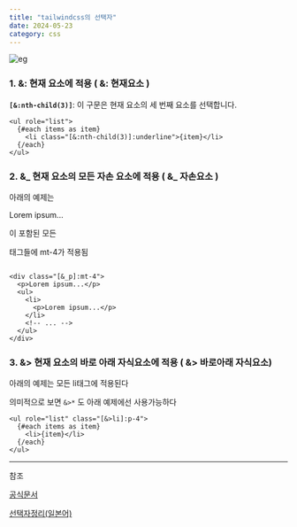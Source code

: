 ```yaml
---
title: "tailwindcss의 선택자"
date: 2024-05-23
category: css
---
```


![eg](/storage/1716397269.jpg)

### 1. &: 현재 요소에 적용 ( &: 현재요소 )

**`[&:nth-child(3)]`**: 이 구문은 현재 요소의 세 번째 요소를 선택합니다.

```
<ul role="list">
  {#each items as item}
    <li class="[&:nth-child(3)]:underline">{item}</li>
  {/each}
</ul>
```

### 2. &\_ 현재 요소의 모든 자손 요소에 적용 ( &\_ 자손요소 )

아래의 예제는 <p>Lorem ipsum...</p>이 포함된 모든 <p>태그들에 mt-4가 적용됨

```

<div class="[&_p]:mt-4">
  <p>Lorem ipsum...</p>
  <ul>
    <li>
      <p>Lorem ipsum...</p>
    </li>
    <!-- ... -->
  </ul>
</div>
```

### 3. &> 현재 요소의 바로 아래 자식요소에 적용 ( &> 바로아래 자식요소)

아래의 예제는 모든 li태그에 적용된다

의미적으로 보면 `&>*` 도 아래 예제에선 사용가능하다

```
<ul role="list" class="[&>li]:p-4">
  {#each items as item}
    <li>{item}</li>
  {/each}
</ul>
```

---

참조

[공식문서](https://tailwindcss.com/docs/hover-focus-and-other-states#using-arbitrary-variants)

[선택자정리(일본어)](https://www.gaji.jp/blog/2022/10/19/11693/)
